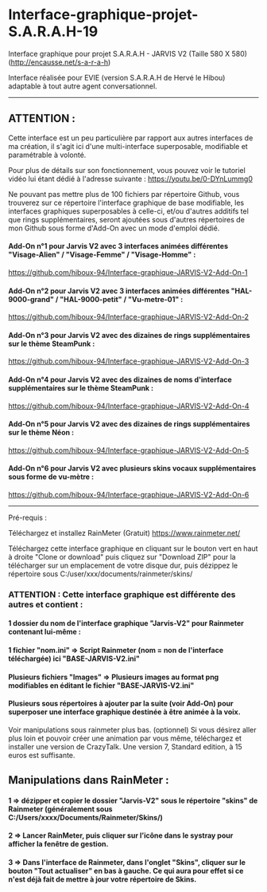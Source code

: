 # Interface-graphique-projet-S.A.R.A.H-19
Interface graphique pour projet S.A.R.A.H - JARVIS V2 (Taille 580 X 580)
(http://encausse.net/s-a-r-a-h)

Interface réalisée pour EVIE (version S.A.R.A.H de Hervé le Hibou) adaptable à tout autre agent conversationnel.

------------------------------------------------------------------
## ATTENTION :

Cette interface est un peu particulière par rapport aux autres interfaces de ma création, il s'agit ici d'une multi-interface superposable, modifiable et paramétrable à volonté.

Pour plus de détails sur son fonctionnement, vous pouvez voir le tutoriel vidéo lui étant dédié à l'adresse suivante :
  https://youtu.be/0-DYnLummg0

Ne pouvant pas mettre plus de 100 fichiers par répertoire Github, vous trouverez sur ce répertoire l'interface graphique de base modifiable, les interfaces graphiques superposables à celle-ci, et/ou d'autres additifs tel que rings supplémentaires, seront ajoutées sous d'autres répertoires de mon Github sous forme d'Add-On avec un mode d'emploi dédié.

#### Add-On n°1 pour Jarvis V2 avec 3 interfaces animées différentes "Visage-Alien" / "Visage-Femme" / "Visage-Homme" :

https://github.com/hiboux-94/Interface-graphique-JARVIS-V2-Add-On-1

#### Add-On n°2 pour Jarvis V2 avec 3 interfaces animées différentes "HAL-9000-grand" / "HAL-9000-petit" / "Vu-metre-01" :

https://github.com/hiboux-94/Interface-graphique-JARVIS-V2-Add-On-2

#### Add-On n°3 pour Jarvis V2 avec des dizaines de rings supplémentaires sur le thème SteamPunk :

https://github.com/hiboux-94/Interface-graphique-JARVIS-V2-Add-On-3

#### Add-On n°4 pour Jarvis V2 avec des dizaines de noms d'interface supplémentaires sur le thème SteamPunk :

https://github.com/hiboux-94/Interface-graphique-JARVIS-V2-Add-On-4

#### Add-On n°5 pour Jarvis V2 avec des dizaines de rings supplémentaires sur le thème Néon :

https://github.com/hiboux-94/Interface-graphique-JARVIS-V2-Add-On-5

#### Add-On n°6 pour Jarvis V2 avec plusieurs skins vocaux supplémentaires sous forme de vu-mètre :

https://github.com/hiboux-94/Interface-graphique-JARVIS-V2-Add-On-6

------------------------------------------------------------------

Pré-requis :

Téléchargez et installez RainMeter (Gratuit)
https://www.rainmeter.net/

Téléchargez cette interface graphique en cliquant sur le bouton vert en haut à droite "Clone or download" puis cliquez sur "Download ZIP" pour la télécharger sur un emplacement de votre disque dur, puis dézippez le répertoire sous C:/user/xxx/documents/rainmeter/skins/

### ATTENTION : Cette interface graphique est différente des autres et contient :

#### 1 dossier du nom de l'interface graphique "Jarvis-V2" pour Rainmeter contenant lui-même :

#### 1 fichier "nom.ini" => Script Rainmeter (nom = non de l'interface téléchargée) ici "BASE-JARVIS-V2.ini"

#### Plusieurs fichiers "Images" => Plusieurs images au format png modifiables en éditant le fichier "BASE-JARVIS-V2.ini"

#### Plusieurs sous répertoires à ajouter par la suite (voir Add-On) pour superposer une interface graphique destinée à être animée à la voix.

Voir manipulations sous rainmeter plus bas.
(optionnel) Si vous désirez aller plus loin et pouvoir créer une animation par vous même, téléchargez et installer une version de CrazyTalk. Une version 7, Standard edition, à  15 euros est suffisante.


## Manipulations dans RainMeter :

#### 1 => dézipper et copier le dossier "Jarvis-V2" sous le répertoire "skins" de Rainmeter (généralement sous C:/Users/xxxx/Documents/Rainmeter/Skins/)

#### 2 => Lancer RainMeter, puis cliquer sur l’icône dans le systray pour afficher la fenêtre de gestion.

#### 3 => Dans l'interface de Rainmeter, dans l'onglet "Skins", cliquer sur le bouton "Tout actualiser" en bas à gauche. Ce qui aura pour effet si ce n'est déjà fait de mettre à jour votre répertoire de Skins.
